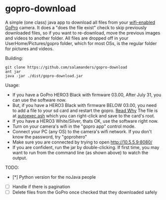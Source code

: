 gopro-download
==============

A simple (one class) java app to download all files from your [wifi-enabled GoPro](http://gopro.com/hd-hero3-cameras) camera.
It does a "does the file exist" check to skip previously downloaded files, so if you want to re-download, move the previous images and videos to another folder.
All files are dropped off in your UserHome/Pictures/gopro folder, which for most OSs, is the regular folder for pictures and videos.

Building:
```
git clone https://github.com/salamanders/gopro-download
ant jar
java -jar ./dist/gopro-download.jar
```

Usage:

* If you have a GoPro HERO3 Black with firmware 03.00, After July 31, you can use the software now.
* But, if you have a HERO3 Black with firmware BELOW 03.00, you need to add a file to your sd card and restart the gopro. [Read Why](http://pocket-lifestyle.tumblr.com/hd3_black_tutorial)  The file is at [autoexec.ash](https://raw.github.com/salamanders/gopro-download/master/src/autoexec.ash) which you can right-click and save to the card's root.
* If you have a HERO3 White/Silver, thats OK, use the software right now.
* Turn on your camera's wifi in the "gopro app" control mode.
* Connect your PC (any OS) to the camera's wifi network.  If you don't know the password, try "goprohero"
* Make sure you are connected by trying to open http://10.5.5.9:8080/
* If you are confident, run the jar by double-clicking.  If first time, you may want to run from the command line (as shown above) to watch the output.


TODO:

- [*] Python version for the noJava people
- [ ] Handle if there is pagination
- [ ] Delete files from the GoPro once checked that they downloaded safely
